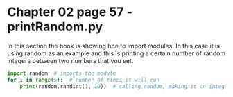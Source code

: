 # Chapter 02 page 57 - printRandom.py

In this section the book is showing hoe to import modules.  In this case it is using random as an example and this is printing a certain number of random integers between two numbers that you set.

```python
import random  # imports the module
for i in range(5):  # number of times it will run
    print(random.randint(1, 10))  # calling random, making it an integer, and giving it a range of values.
```
